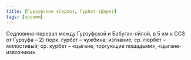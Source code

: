 ```yaml
---
title: [Гурзуфское ❮Седло❯, Гурбет-❮Дере❯]
tags: [ороним]
---
```


Седловина-перевал между Гурзуфской и Бабуган-яйлой, в 5 км к ССЗ от Гурзуфа – 2)
тюрк. гурбет – чужбина; изгнание; ср. гюрбет – милостивый; ср. курбет – «цыгане,
торгующие лошадьми», «цыгане-извозчики».
